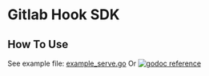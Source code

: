 Gitlab Hook SDK
====

How To Use
----

See example file: [example_serve.go](webhook/example_serve.go)
Or [![godoc reference](https://godoc.org/github.com/mapleque/gitlab-hook-sdk/webhook?status.svg)](http://pkg.go.dev/github.com/mapleque/gitlab-hook-sdk/webhook)
